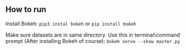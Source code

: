 ## How to run

Install Bokeh:
`pip3 instal bokeh` or
`pip install bokeh`

Make sure datasets are in same directory.
Use this in terminal\command prompt (After installing Bokeh of course):
`bokeh serve --show master.py`
